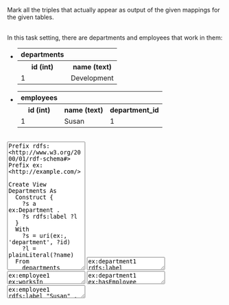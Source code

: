 Mark all the triples that actually appear as output of the given mappings for the given tables.

<br />
In this task setting, there are departments and employees that work in them:

<div class="navcontainer">
<ul class="navlist">
<li>


<table class="dbtable">
  <tr><th>departments</th></tr>
  <tr><th>id (int)</th><th>name (text)</th></tr>
  <tr><td>1</td><td>Development</td></tr>
</table>

</li>
<li>

<table class="dbtable">
  <tr><th>employees</th></tr>
  <tr><th>id (int)</th><th>name (text)</th><th>department_id</th></tr>
  <tr><td>1</td><td>Susan</td><td>1</td></tr>
</table>

</li>
</ul>
</div>

<br style="clear: both;" />

<textarea style="height: 300px" ui-codemirror="editorOptions.sml" readonly>
Prefix rdfs: <http://www.w3.org/2000/01/rdf-schema#>
Prefix ex: <http://example.com/>

Create View Departments As
  Construct {
    ?s a ex:Department .
    ?s rdfs:label ?l
  }
  With
    ?s = uri(ex:, 'department', ?id)
    ?l = plainLiteral(?name)
  From
    departments

Create View EmpsToDepts As
  Construct {
    ?s ex:worksIn ?d
  }
  With
    ?s = uri(ex:, 'employee', ?id)
    ?d = uri(ex:, 'department', ?department_id)
  From
    employees
</textarea>



<textarea style="height: 30px" ui-codemirror="editorOptions.ttl" readonly>ex:department1 rdfs:label "Development" .</textarea>
<textarea style="height: 30px" ui-codemirror="editorOptions.ttl" readonly>ex:employee1 ex:worksIn ex:department1 .</textarea>
<textarea style="height: 30px" ui-codemirror="editorOptions.ttl" readonly>ex:department1 ex:hasEmployee ex:employee1 .</textarea>
<textarea style="height: 30px" ui-codemirror="editorOptions.ttl" readonly>ex:employee1 rdfs:label "Susan" .</textarea>


